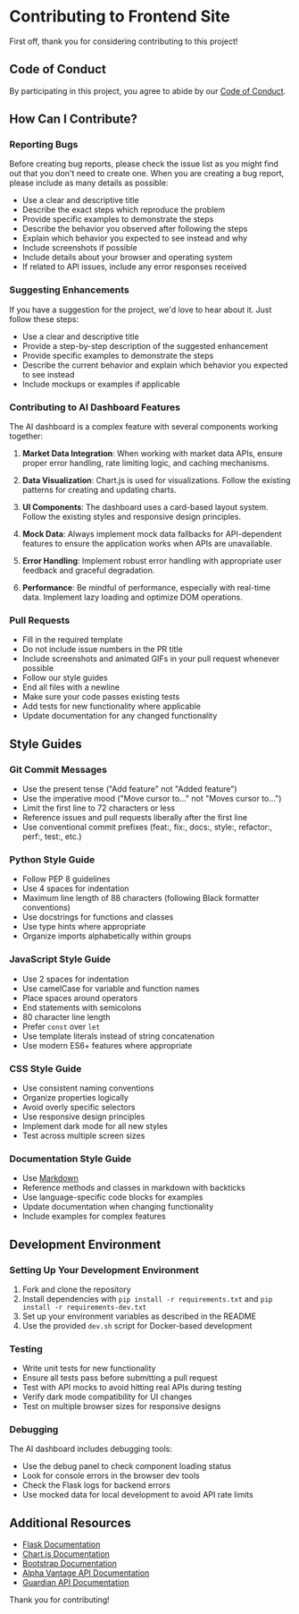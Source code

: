# Contributing to Frontend Site

First off, thank you for considering contributing to this project! 

## Code of Conduct

By participating in this project, you agree to abide by our [Code of Conduct](CODE_OF_CONDUCT.md).

## How Can I Contribute?

### Reporting Bugs

Before creating bug reports, please check the issue list as you might find out that you don't need to create one. When you are creating a bug report, please include as many details as possible:

* Use a clear and descriptive title
* Describe the exact steps which reproduce the problem
* Provide specific examples to demonstrate the steps
* Describe the behavior you observed after following the steps
* Explain which behavior you expected to see instead and why
* Include screenshots if possible
* Include details about your browser and operating system
* If related to API issues, include any error responses received

### Suggesting Enhancements

If you have a suggestion for the project, we'd love to hear about it. Just follow these steps:

* Use a clear and descriptive title
* Provide a step-by-step description of the suggested enhancement
* Provide specific examples to demonstrate the steps
* Describe the current behavior and explain which behavior you expected to see instead
* Include mockups or examples if applicable

### Contributing to AI Dashboard Features

The AI dashboard is a complex feature with several components working together:

1. **Market Data Integration**: When working with market data APIs, ensure proper error handling, rate limiting logic, and caching mechanisms.

2. **Data Visualization**: Chart.js is used for visualizations. Follow the existing patterns for creating and updating charts.

3. **UI Components**: The dashboard uses a card-based layout system. Follow the existing styles and responsive design principles.

4. **Mock Data**: Always implement mock data fallbacks for API-dependent features to ensure the application works when APIs are unavailable.

5. **Error Handling**: Implement robust error handling with appropriate user feedback and graceful degradation.

6. **Performance**: Be mindful of performance, especially with real-time data. Implement lazy loading and optimize DOM operations.

### Pull Requests

* Fill in the required template
* Do not include issue numbers in the PR title
* Include screenshots and animated GIFs in your pull request whenever possible
* Follow our style guides
* End all files with a newline
* Make sure your code passes existing tests
* Add tests for new functionality where applicable
* Update documentation for any changed functionality

## Style Guides

### Git Commit Messages

* Use the present tense ("Add feature" not "Added feature")
* Use the imperative mood ("Move cursor to..." not "Moves cursor to...")
* Limit the first line to 72 characters or less
* Reference issues and pull requests liberally after the first line
* Use conventional commit prefixes (feat:, fix:, docs:, style:, refactor:, perf:, test:, etc.)

### Python Style Guide

* Follow PEP 8 guidelines
* Use 4 spaces for indentation
* Maximum line length of 88 characters (following Black formatter conventions)
* Use docstrings for functions and classes
* Use type hints where appropriate
* Organize imports alphabetically within groups

### JavaScript Style Guide

* Use 2 spaces for indentation
* Use camelCase for variable and function names
* Place spaces around operators
* End statements with semicolons
* 80 character line length
* Prefer `const` over `let`
* Use template literals instead of string concatenation
* Use modern ES6+ features where appropriate

### CSS Style Guide

* Use consistent naming conventions
* Organize properties logically
* Avoid overly specific selectors
* Use responsive design principles
* Implement dark mode for all new styles
* Test across multiple screen sizes

### Documentation Style Guide

* Use [Markdown](https://guides.github.com/features/mastering-markdown/)
* Reference methods and classes in markdown with backticks
* Use language-specific code blocks for examples
* Update documentation when changing functionality
* Include examples for complex features

## Development Environment

### Setting Up Your Development Environment

1. Fork and clone the repository
2. Install dependencies with `pip install -r requirements.txt` and `pip install -r requirements-dev.txt`
3. Set up your environment variables as described in the README
4. Use the provided `dev.sh` script for Docker-based development

### Testing

* Write unit tests for new functionality
* Ensure all tests pass before submitting a pull request
* Test with API mocks to avoid hitting real APIs during testing
* Verify dark mode compatibility for UI changes
* Test on multiple browser sizes for responsive designs

### Debugging

The AI dashboard includes debugging tools:
* Use the debug panel to check component loading status
* Look for console errors in the browser dev tools
* Check the Flask logs for backend errors
* Use mocked data for local development to avoid API rate limits

## Additional Resources

* [Flask Documentation](https://flask.palletsprojects.com/)
* [Chart.js Documentation](https://www.chartjs.org/docs/latest/)
* [Bootstrap Documentation](https://getbootstrap.com/docs/)
* [Alpha Vantage API Documentation](https://www.alphavantage.co/documentation/)
* [Guardian API Documentation](https://open-platform.theguardian.com/documentation/)

Thank you for contributing!
